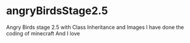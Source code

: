 # angryBirdsStage2.5
Angry Birds stage 2.5 with Class Inheritance and Images
I have done the coding of minecraft
And I love